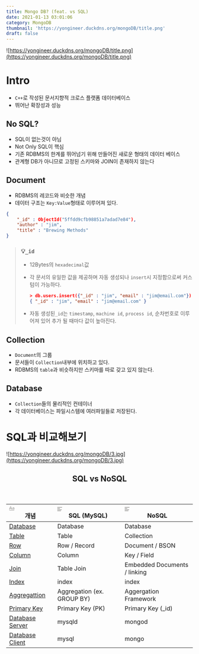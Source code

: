 ```yaml
---
title: Mongo DB? (feat. vs SQL)
date: 2021-01-13 03:01:06
category: MongoDB
thumbnail: 'https://yongineer.duckdns.org/mongoDB/title.png'
draft: false
---
```

![https://yongineer.duckdns.org/mongoDB/title.png](https://yongineer.duckdns.org/mongoDB/title.png)

# Intro

- `C++`로 작성된 문서지향적 크로스 플랫폼 데이터베이스
- 뛰어난 확장성과 성능

## No SQL?

- SQL이 없는것이 아님
- Not Only SQL이 핵심
- 기존 RDBMS의 한계를 뛰어넘기 위해 만들어진 새로운 형태의 데이터 베이스
- 관계형 DB가 아니므로 고정된 스키마와 JOIN이 존재하지 않는다

## Document

- RDBMS의 레코드와 비슷한 개념
- 데이터 구조는 `Key:Value`형태로 이루어져 있다.

```json
{
	"_id" : ObjectId("5ffdd9cfb98851a7adad7e84"),
	"author" : "jim",
	"title" : "Brewing Methods"
}
```

> ### 💡`_id`
>
>- 12Bytes의 `hexadecimal`값
>- 각 문서의 유일한 값을 제공하며 자동 생성되나 `insert`시 지정함으로써 커스텀이 가능하다.
>
>    ```json
>    > db.users.insert({"_id" : "jim", "email" : "jim@email.com"})
>    { "_id" : "jim", "email" : "jim@email.com" }
>    ```
>
>- 자동 생성된`_id`는 `timestamp`, `machine id`, `process id`, 순차번호로 이루어져 있어 추가 될 때마다 값이 높아진다.

## Collection

- `Document`의 그룹
- 문서들이 `Collection`내부에 위치하고 있다.
- RDBMS의 `table`과 비슷하지만 스키마를 따로 갖고 있지 않는다.

## Database

- `Collection`들의 물리적인 컨테이너
- 각 데이터베이스는 파일시스템에 여러파일들로 저장된다.

# SQL과 비교해보기

![https://yongineer.duckdns.org/mongoDB/3.jpg](https://yongineer.duckdns.org/mongoDB/3.jpg)

<article id="6a878bf7-40c5-4d37-a0bf-520fd904ab44" class="page sans"><header><h1 class="page-title">SQL vs NoSQL</h1></header><div class="page-body"><table class="collection-content"><thead><tr><th><span class="icon property-icon"><svg viewBox="0 0 14 14" style="width:14px;height:14px;display:block;fill:rgba(55, 53, 47, 0.4);flex-shrink:0;-webkit-backface-visibility:hidden" class="typesTitle"><path d="M7.73943662,8.6971831 C7.77640845,8.7834507 7.81338028,8.8943662 7.81338028,9.00528169 C7.81338028,9.49823944 7.40669014,9.89260563 6.91373239,9.89260563 C6.53169014,9.89260563 6.19894366,9.64612676 6.08802817,9.30105634 L5.75528169,8.33978873 L2.05809859,8.33978873 L1.72535211,9.30105634 C1.61443662,9.64612676 1.2693662,9.89260563 0.887323944,9.89260563C0.394366197,9.89260563 0,9.49823944 0,9.00528169 C0,8.8943662 0.0246478873,8.7834507 0.0616197183,8.6971831 L2.46478873,2.48591549 C2.68661972,1.90669014 3.24119718,1.5 3.90669014,1.5 C4.55985915,1.5 5.12676056,1.90669014 5.34859155,2.48591549 L7.73943662,8.6971831 Z M2.60035211,6.82394366 L5.21302817,6.82394366 L3.90669014,3.10211268 L2.60035211,6.82394366 Z M11.3996479,3.70598592 C12.7552817,3.70598592 14,4.24823944 14,5.96126761 L14,9.07922535 C14,9.52288732 13.6549296,9.89260563 13.2112676,9.89260563 C12.8169014,9.89260563 12.471831,9.59683099 12.4225352,9.19014085 C12.028169,9.6584507 11.3257042,9.95422535 10.5492958,9.95422535 C9.60035211,9.95422535 8.47887324,9.31338028 8.47887324,7.98239437 C8.47887324,6.58978873 9.60035211,6.08450704 10.5492958,6.08450704 C11.3380282,6.08450704 12.040493,6.33098592 12.4348592,6.81161972 L12.4348592,5.98591549 C12.4348592,5.38204225 11.9172535,4.98767606 11.1285211,4.98767606 C10.6602113,4.98767606 10.2411972,5.11091549 9.80985915,5.38204225 C9.72359155,5.43133803 9.61267606,5.46830986 9.50176056,5.46830986 C9.18133803,5.46830986 8.91021127,5.1971831 8.91021127,4.86443662 C8.91021127,4.64260563 9.0334507,4.44542254 9.19366197,4.34683099 C9.87147887,3.90316901 10.6232394,3.70598592 11.3996479,3.70598592 Z M11.1778169,8.8943662 C11.6830986,8.8943662 12.1760563,8.72183099 12.4348592,8.37676056 L12.4348592,7.63732394 C12.1760563,7.29225352 11.6830986,7.11971831 11.1778169,7.11971831 C10.5616197,7.11971831 10.056338,7.45246479 10.056338,8.0193662 C10.056338,8.57394366 10.5616197,8.8943662 11.1778169,8.8943662 Z M0.65625,11.125 L13.34375,11.125 C13.7061869,11.125 14,11.4188131 14,11.78125 C14,12.1436869 13.7061869,12.4375 13.34375,12.4375 L0.65625,12.4375 C0.293813133,12.4375 4.43857149e-17,12.1436869 0,11.78125 C-4.43857149e-17,11.4188131 0.293813133,11.125 0.65625,11.125 Z"></path></svg></span>개념</th><th><span class="icon property-icon"><svg viewBox="0 0 14 14" style="width:14px;height:14px;display:block;fill:rgba(55, 53, 47, 0.4);flex-shrink:0;-webkit-backface-visibility:hidden" class="typesText"><path d="M7,4.56818 C7,4.29204 6.77614,4.06818 6.5,4.06818 L0.5,4.06818 C0.223858,4.06818 0,4.29204 0,4.56818 L0,5.61364 C0,5.88978 0.223858,6.11364 0.5,6.11364 L6.5,6.11364 C6.77614,6.11364 7,5.88978 7,5.61364 L7,4.56818 Z M0.5,1 C0.223858,1 0,1.223858 0,1.5 L0,2.54545 C0,2.8216 0.223858,3.04545 0.5,3.04545 L12.5,3.04545 C12.7761,3.04545 13,2.8216 13,2.54545 L13,1.5 C13,1.223858 12.7761,1 12.5,1 L0.5,1 Z M0,8.68182 C0,8.95796 0.223858,9.18182 0.5,9.18182 L11.5,9.18182 C11.7761,9.18182 12,8.95796 12,8.68182 L12,7.63636 C12,7.36022 11.7761,7.13636 11.5,7.13636 L0.5,7.13636 C0.223858,7.13636 0,7.36022 0,7.63636 L0,8.68182 Z M0,11.75 C0,12.0261 0.223858,12.25 0.5,12.25 L9.5,12.25 C9.77614,12.25 10,12.0261 10,11.75 L10,10.70455 C10,10.4284 9.77614,10.20455 9.5,10.20455 L0.5,10.20455 C0.223858,10.20455 0,10.4284 0,10.70455 L0,11.75 Z"></path></svg></span>SQL (MySQL)</th><th><span class="icon property-icon"><svg viewBox="0 0 14 14" style="width:14px;height:14px;display:block;fill:rgba(55, 53, 47, 0.4);flex-shrink:0;-webkit-backface-visibility:hidden" class="typesText"><path d="M7,4.56818 C7,4.29204 6.77614,4.06818 6.5,4.06818 L0.5,4.06818 C0.223858,4.06818 0,4.29204 0,4.56818 L0,5.61364 C0,5.88978 0.223858,6.11364 0.5,6.11364 L6.5,6.11364 C6.77614,6.11364 7,5.88978 7,5.61364 L7,4.56818 Z M0.5,1 C0.223858,1 0,1.223858 0,1.5 L0,2.54545 C0,2.8216 0.223858,3.04545 0.5,3.04545 L12.5,3.04545 C12.7761,3.04545 13,2.8216 13,2.54545 L13,1.5 C13,1.223858 12.7761,1 12.5,1 L0.5,1 Z M0,8.68182 C0,8.95796 0.223858,9.18182 0.5,9.18182 L11.5,9.18182 C11.7761,9.18182 12,8.95796 12,8.68182 L12,7.63636 C12,7.36022 11.7761,7.13636 11.5,7.13636 L0.5,7.13636 C0.223858,7.13636 0,7.36022 0,7.63636 L0,8.68182 Z M0,11.75 C0,12.0261 0.223858,12.25 0.5,12.25 L9.5,12.25 C9.77614,12.25 10,12.0261 10,11.75 L10,10.70455 C10,10.4284 9.77614,10.20455 9.5,10.20455 L0.5,10.20455 C0.223858,10.20455 0,10.4284 0,10.70455 L0,11.75 Z"></path></svg></span>NoSQL</th></tr></thead><tbody><tr id="68c10579-05a3-4cfb-a6be-43762720f8b7"><td class="cell-title"><a href="https://www.notion.so/Database-68c1057905a34cfba6be43762720f8b7">Database</a></td><td class="cell-_i@B">Database</td><td class="cell-\Mvy">Database</td></tr><tr id="d42db464-8af8-4490-9cc3-b2b477e1ba9b"><td class="cell-title"><a href="https://www.notion.so/Table-d42db4648af844909cc3b2b477e1ba9b">Table</a></td><td class="cell-_i@B">Table</td><td class="cell-\Mvy">Collection</td></tr><tr id="03d452ac-960e-4b5e-9a76-a604d0544874"><td class="cell-title"><a href="https://www.notion.so/Row-03d452ac960e4b5e9a76a604d0544874">Row</a></td><td class="cell-_i@B">Row / Record</td><td class="cell-\Mvy">Document / BSON</td></tr><tr id="56427042-a4d3-4758-a604-c3397da59c10"><td class="cell-title"><a href="https://www.notion.so/Column-56427042a4d34758a604c3397da59c10">Column</a></td><td class="cell-_i@B">Column</td><td class="cell-\Mvy">Key / Field</td></tr><tr id="6d6f1a18-b124-4580-a1a8-40809982538c"><td class="cell-title"><a href="https://www.notion.so/Join-6d6f1a18b1244580a1a840809982538c">Join</a></td><td class="cell-_i@B">Table Join</td><td class="cell-\Mvy">Embedded Documents / linking</td></tr><tr id="de3a6faa-794c-47d1-8a75-e69945c12581"><td class="cell-title"><a href="https://www.notion.so/Index-de3a6faa794c47d18a75e69945c12581">Index</a></td><td class="cell-_i@B">index</td><td class="cell-\Mvy">index</td></tr><tr id="c03197fd-9829-46d7-8cce-8adf2a17f9f6"><td class="cell-title"><a href="https://www.notion.so/Aggregattion-c03197fd982946d78cce8adf2a17f9f6">Aggregattion</a></td><td class="cell-_i@B">Aggregation (ex. GROUP BY)</td><td class="cell-\Mvy">Aggergation Framework</td></tr><tr id="af3b3081-b438-4fd2-af5e-ddbb9d00642a"><td class="cell-title"><a href="https://www.notion.so/Primary-Key-af3b3081b4384fd2af5eddbb9d00642a">Primary Key</a></td><td class="cell-_i@B">Primary Key (PK)</td><td class="cell-\Mvy">Primary Key (_id)</td></tr><tr id="5ecaf27c-b93c-4e27-b551-9273ee33c1f9"><td class="cell-title"><a href="https://www.notion.so/Database-Server-5ecaf27cb93c4e27b5519273ee33c1f9">Database Server</a></td><td class="cell-_i@B">mysqld</td><td class="cell-\Mvy">mongod</td></tr><tr id="2f54e0b8-a86c-4c2b-b7df-822aac4b52da"><td class="cell-title"><a href="https://www.notion.so/Database-Client-2f54e0b8a86c4c2bb7df822aac4b52da">Database Client</a></td><td class="cell-_i@B">mysql</td><td class="cell-\Mvy">mongo</td></tr></tbody></table></div></article> 
